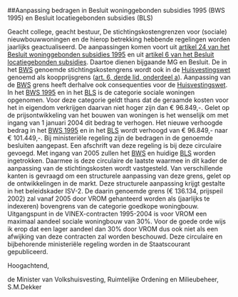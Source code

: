 <meta http-equiv='Content-Type' content='text/html; charset=utf-8' />

##Aanpassing bedragen in Besluit woninggebonden subsidies 1995 (BWS 1995) en Besluit locatiegebonden subsidies (BLS)

Geacht college, geacht bestuur, De stichtingskostengrenzen voor (sociale) nieuwbouwwoningen en de hierop betrekking hebbende regelingen worden jaarlijks geactualiseerd. De aanpassingen komen voort uit [artikel 24 van het Besluit woninggebonden subsidies 1995](../../../../../../../../../../../../../AMvB/besluit/woninggebonden/subsidies/1995/BWBR0006950/README.md) en uit [artikel 6 van het Besluit locatiegebonden subsidies](../../../../../../../../../../../../../AMvB/besluit/locatiegebonden/subsidies/BWBR0006425/README.md). Daartoe dienen bijgaande MG en Besluit. De in het [BWS](../../../../../../../../../../../../../AMvB/besluit/woninggebonden/subsidies/1995/BWBR0006950/README.md) genoemde stichtingskostengrens wordt ook in de [Huisvestingswet](../../../../../../../../../../../../../wet/huisvestingswet/BWBR0005674/README.md) genoemd als koopprijsgrens ([art. 6, derde lid, onderdeel a](../../../../../../../../../../../../../wet/huisvestingswet/BWBR0005674/README.md)). Aanpassing van de [BWS](../../../../../../../../../../../../../AMvB/besluit/woninggebonden/subsidies/1995/BWBR0006950/README.md) grens heeft derhalve ook consequenties voor de [Huisvestingswet](../../../../../../../../../../../../../wet/huisvestingswet/BWBR0005674/README.md). In het [BWS 1995](../../../../../../../../../../../../../AMvB/besluit/woninggebonden/subsidies/1995/BWBR0006950/README.md) en in het [BLS](../../../../../../../../../../../../../AMvB/besluit/locatiegebonden/subsidies/BWBR0006425/README.md) is de categorie sociale woningen opgenomen. Voor deze categorie geldt thans dat de geraamde kosten voor het in eigendom verkrijgen daarvan niet hoger zijn dan € 96.849,-. Gelet op de prijsontwikkeling van het bouwen van woningen is het wenselijk om met ingang van 1 januari 2004 dit bedrag te verhogen. Het nieuwe verhoogde bedrag in het [BWS 1995](../../../../../../../../../../../../../AMvB/besluit/woninggebonden/subsidies/1995/BWBR0006950/README.md) en in het [BLS](../../../../../../../../../../../../../AMvB/besluit/locatiegebonden/subsidies/BWBR0006425/README.md) wordt verhoogd van € 96.849,- naar € 101.449,-. Bij ministeriële regeling zijn de bedragen in de genoemde besluiten aangepast. Een afschrift van deze regeling is bij deze circulaire gevoegd. Met ingang van 2005 zullen het [BWS](../../../../../../../../../../../../../AMvB/besluit/woninggebonden/subsidies/1995/BWBR0006950/README.md) en huidige [BLS](../../../../../../../../../../../../../AMvB/besluit/locatiegebonden/subsidies/BWBR0006425/README.md) worden ingetrokken. Daarmee is deze circulaire de laatste waarmee in dit kader de aanpassing van de stichtingskosten wordt vastgesteld. Van verschillende kanten is gevraagd om een structurele aanpassing van deze grens, gelet op de ontwikkelingen in de markt. Deze structurele aanpassing krijgt gestalte in het beleidskader ISV-2. De daarin genoemde grens (€ 136.134, prijspeil 2002) zal vanaf 2005 door VROM gehanteerd worden als (jaarlijks te indexeren) bovengrens van de categorie goedkope woningbouw. Uitgangspunt in de VINEX-contracten 1995-2004 is voor VROM een maximaal aandeel sociale woningbouw van 30%. Voor de goede orde wijs ik erop dat een lager aandeel dan 30% door VROM dus ook niet als een afwijking van deze contracten zal worden beschouwd. Deze circulaire en bijbehorende ministeriële regeling worden in de Staatscourant gepubliceerd.    

Hoogachtend,  

de 
Minister van Volkshuisvesting, Ruimtelijke Ordening en Milieubeheer, 
S.M.Dekker   
